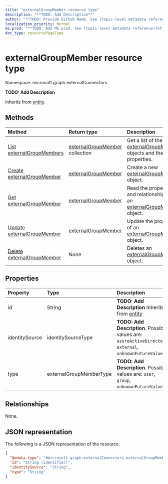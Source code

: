 ```yaml
---
title: "externalGroupMember resource type"
description: "**TODO: Add Description**"
author: "**TODO: Provide Github Name. See [topic-level metadata reference](https://msgo.azurewebsites.net/add/document/guidelines/metadata.html#topic-level-metadata)**"
localization_priority: Normal
ms.prod: "**TODO: Add MS prod. See [topic-level metadata reference](https://msgo.azurewebsites.net/add/document/guidelines/metadata.html#topic-level-metadata)**"
doc_type: resourcePageType
---
```


# externalGroupMember resource type

Namespace: microsoft.graph.externalConnectors



**TODO: Add Description**


Inherits from [entity](../resources/entity.md).

## Methods
|Method|Return type|Description|
|:---|:---|:---|
|[List externalGroupMembers](../api/externalgroupmember-list.md)|[externalGroupMember](../resources/externalconnectors-externalgroupmember.md) collection|Get a list of the [externalGroupMember](../resources/externalgroupmember.md) objects and their properties.|
|[Create externalGroupMember](../api/externalconnectors-externalgroupmember-create.md)|[externalGroupMember](../resources/externalconnectors-externalgroupmember.md)|Create a new [externalGroupMember](../resources/externalconnectors-externalgroupmember.md) object.|
|[Get externalGroupMember](../api/externalconnectors-externalgroupmember-get.md)|[externalGroupMember](../resources/externalconnectors-externalgroupmember.md)|Read the properties and relationships of an [externalGroupMember](../resources/externalconnectors-externalgroupmember.md) object.|
|[Update externalGroupMember](../api/externalconnectors-externalgroupmember-update.md)|[externalGroupMember](../resources/externalconnectors-externalgroupmember.md)|Update the properties of an [externalGroupMember](../resources/externalconnectors-externalgroupmember.md) object.|
|[Delete externalGroupMember](../api/externalconnectors-externalgroupmember-delete.md)|None|Deletes an [externalGroupMember](../resources/externalconnectors-externalgroupmember.md) object.|

## Properties
|Property|Type|Description|
|:---|:---|:---|
|id|String|**TODO: Add Description** Inherited from [entity](../resources/externalconnectors-entity.md)|
|identitySource|identitySourceType|**TODO: Add Description**. Possible values are: `azureActiveDirectory`, `external`, `unknownFutureValue`.|
|type|externalGroupMemberType|**TODO: Add Description**. Possible values are: `user`, `group`, `unknownFutureValue`.|

## Relationships
None.

## JSON representation
The following is a JSON representation of the resource.
<!-- {
  "blockType": "resource",
  "keyProperty": "id",
  "@odata.type": "microsoft.graph.externalConnectors.externalGroupMember",
  "baseType": "microsoft.graph.entity",
  "openType": false
}
-->
``` json
{
  "@odata.type": "#microsoft.graph.externalConnectors.externalGroupMember",
  "id": "String (identifier)",
  "identitySource": "String",
  "type": "String"
}
```

